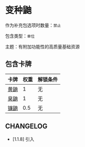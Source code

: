 # 变种鼬

作为补充包选项时数量：`禁止`

包含类型：`单位`

主题：有附加功能性的高质量基础资源

## 包含卡牌

卡牌 | 权重 | 解锁条件
--- | --- | ---
[黄鼬](../卡牌/黄鼬.md) | 1 | 无
[臭鼬](../卡牌/臭鼬.md) | 1 | 无
[镰鼬](../卡牌/镰鼬.md) | 0.5 | 无

## CHANGELOG

- [1.1.8] 引入
